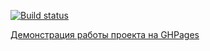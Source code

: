 [![Build status](https://ci.appveyor.com/api/projects/status/2jukegayp1n5pxeg/branch/main?svg=true)](https://ci.appveyor.com/project/Roman13rus/hw-forms-popovers/branch/main)

[Демонстрация работы проекта на GHPages](https://roman13rus.github.io/HW_forms_Popovers/)
